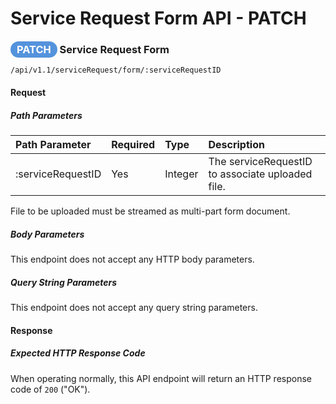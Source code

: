 # Service Request Form API - PATCH

### <span style="background-color: #5493dc; font-weight: bold; color: #ffffff; padding: 3px 10px; border-radius: 14px;">PATCH</span> **Service Request Form**

```text
/api/v1.1/serviceRequest/form/:serviceRequestID
```

#### Request

##### Path Parameters

| Path Parameter | Required | Type | Description |
| :--- | :--- | :--- | :--- |
| :serviceRequestID | Yes | Integer | The serviceRequestID to associate uploaded file. |

File to be uploaded must be streamed as multi-part form document.

##### Body Parameters

This endpoint does not accept any HTTP body parameters.

##### Query String Parameters

This endpoint does not accept any query string parameters.

#### Response

##### Expected HTTP Response Code

When operating normally, this API endpoint will return
an HTTP response code of `200` ("OK").
